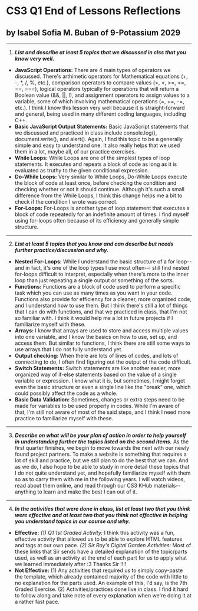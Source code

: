 # **CS3 Q1 End of Lessons Reflections**
## by **Isabel Sofia M. Buban** of **9-Potassium 2029**

***
1. _**List and describe at least 5 topics that we discussed in clss that you know very well.**_
* **JavaScript Operations:** There are 4 main types of operators we discussed. There's arthimetic operators for Mathematical equations (+, -, *, /, %, etc.), comparison operators to compare values (>, <, >=, <=, ==, ===), logical operators typically for operations that will return a Boolean value (&&, ||, !), and assignment operators to assign values to a variable, some of which involving mathematical operations (=, +=, -=, etc.). I think I know this lesson very well because it is straight-forward and general, being used in many different coding languages, including C++.
* **Basic JavaScript Output Statements:** Basic JavaScript statements that we discussed and practiced in class include console.log(), document.write(), and alert(). Again, I find this topic to be a generally simple and easy to understand one. It also really helps that we used them in a lot, maybe all, of our practice exercises.
* **While Loops:** While Loops are one of the simplest types of loop statements. It executes and repeats a block of code as long as it is evaluated as truthy to the given conditional expression.
* **Do-While Loops:** Very similar to While Loops, Do-While Loops execute the block of code at least once, before checking the condition and checking whether or not it should continue. Although it's such a small difference from the While Loops, I think this change helps me a bit to check if the condition I wrote was correct.
* **For-Loops:** For-Loops is another type of loop statement that executes a block of code repeatedly for an indefinite amount of times. I find myself using for-loops often because of its efficiency and generally simple structure.
***
2. _**List at least 5 topics that you know and can describe but needs further practice/discussion and why.**_
* **Nested For-Loops:**  While I understand the basic structure of a for loop--and in fact, it's one of the loop types I use most often--I still find nested for-loops difficult to interpret, especially when there's more to the inner loop than just repeating a single output or something of the sorts.
* **Functions:** Functions are a block of code used to perform a specific task which you can use as many times as you want in your code. Functions also provide for efficiency for a cleaner, more organized code, and I understand how to use them. But I think there's still a lot of things that I can do with functions, and that we practiced in class, that I'm not so familiar with. I think it would help me a lot in future projects if I familiarize myself with these.
* **Arrays:** I know that arrays are used to store and access multiple values into one variable, and I know the basics on how to use, set up, and access them. But similar to functions, I think there are still some ways to use arrays that I do not fully understand yet.
* **Output checking:** When there are lots of lines of codes, and lots of connecting to do, I often find figuring out the output of the code difficult.
* **Switch Statements:** Switch statements are like another easier, more organized way of if-else statements based on the value of a single variable or expression. I know what it is, but sometimes, I might forget even the basic structure or even a single line like the "break" one, which could possibly affect the code as a whole.
* **Basic Data Validation:** Sometimes, changes or extra steps need to be made for variables to be used properly in codes. While I'm aware of that, I'm still not aware of most of the said steps, and I think I need more practice to familiarize myself with these.
***
3. _**Describe on what will be your plan of action in order to help yourself in understanding further the topics listed on the second items.**_
As the first quarter finishes, we begin to move towards the next with our newly found project partners. To make a website is something that requires a lot of skill and practice, but we still plan to do the best that we can. And as we do, I also hope to be able to study in more detail these topics that I do not quite understand yet, and hopefully familiarize myself with them so as to carry them with me in the following years. I will watch videos, read about them online, and read through our CS3 KHub materials--anything to learn and make the best I can out of it.
***
4. _**In the activities that were done in class, list at least two that you think were effective and at least two that you think not effective in helping you understand topics in our course and why.**_
* **Effective:** _(1) Q1 1st Graded Activity:_ I think this activity was a fun, effective activity that allowed us to be able to explore HTML features and tags at our own pace. _(2) Sir Roy's Digital Garden Activities:_ Most of these links that Sir sends have a detailed explanation of the topic/parts used, as well as an activity at the end of each part for us to apply what we learned immediately after :3 Thanks Sir !!!!
* **Not Effective:** (1) Any activities that required us to simply copy-paste the template, which already contained majority of the code with little to no explanation for the parts used. An example of this, I'd say, is the 7th Graded Exercise. (2) Activities/practices done live in class. I find it hard to follow along and take note of every explanation when we're doing it at a rather fast pace.
